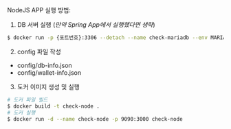 NodeJS APP 실행 방법:

1. DB 서버 실행 (_만약 Spring App에서 실행했다면 생략_)

```bash
$ docker run -p {포트번호}:3306 --detach --name check-mariadb --env MARIADB_USER={사용자이름} --env MARIADB_PASSWORD={ROOT비밀번호} --env MARIADB_ROOT_PASSWORD={사용자비밀번호}  mariadb:latest
```

2. config 파일 작성

- config/db-info.json
- config/wallet-info.json

3. 도커 이미지 생성 및 실행

```bash
# 도커 파일 빌드
$ docker build -t check-node .
# 도커 실행
$ docker run -d --name check-node -p 9090:3000 check-node
```
